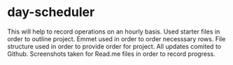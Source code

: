 # day-scheduler
This will help to record operations on an hourly basis.
Used starter files in order to outline project. 
Emmet used in order to order necesssary rows.
File structure used in order to provide order for project.
All updates comited to Github.
Screenshots taken for Read.me files in order to record progress.

